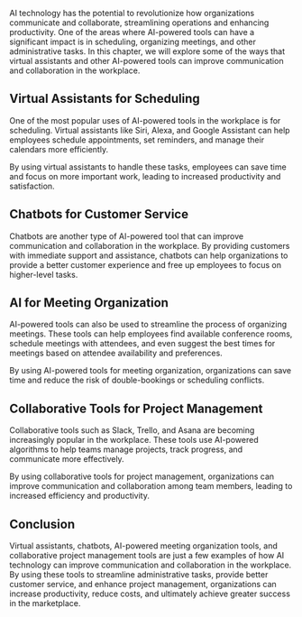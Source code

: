 

AI technology has the potential to revolutionize how organizations communicate and collaborate, streamlining operations and enhancing productivity. One of the areas where AI-powered tools can have a significant impact is in scheduling, organizing meetings, and other administrative tasks. In this chapter, we will explore some of the ways that virtual assistants and other AI-powered tools can improve communication and collaboration in the workplace.

Virtual Assistants for Scheduling
---------------------------------

One of the most popular uses of AI-powered tools in the workplace is for scheduling. Virtual assistants like Siri, Alexa, and Google Assistant can help employees schedule appointments, set reminders, and manage their calendars more efficiently.

By using virtual assistants to handle these tasks, employees can save time and focus on more important work, leading to increased productivity and satisfaction.

Chatbots for Customer Service
-----------------------------

Chatbots are another type of AI-powered tool that can improve communication and collaboration in the workplace. By providing customers with immediate support and assistance, chatbots can help organizations to provide a better customer experience and free up employees to focus on higher-level tasks.

AI for Meeting Organization
---------------------------

AI-powered tools can also be used to streamline the process of organizing meetings. These tools can help employees find available conference rooms, schedule meetings with attendees, and even suggest the best times for meetings based on attendee availability and preferences.

By using AI-powered tools for meeting organization, organizations can save time and reduce the risk of double-bookings or scheduling conflicts.

Collaborative Tools for Project Management
------------------------------------------

Collaborative tools such as Slack, Trello, and Asana are becoming increasingly popular in the workplace. These tools use AI-powered algorithms to help teams manage projects, track progress, and communicate more effectively.

By using collaborative tools for project management, organizations can improve communication and collaboration among team members, leading to increased efficiency and productivity.

Conclusion
----------

Virtual assistants, chatbots, AI-powered meeting organization tools, and collaborative project management tools are just a few examples of how AI technology can improve communication and collaboration in the workplace. By using these tools to streamline administrative tasks, provide better customer service, and enhance project management, organizations can increase productivity, reduce costs, and ultimately achieve greater success in the marketplace.
